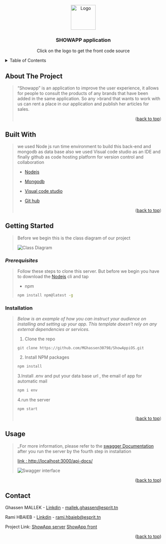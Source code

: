 <!-- PROJECT LOGO -->
<br />
<div align="center">
  <a href="https://github.com/Ramihb/showapp">
    <img src="https://github.com/MGhassen30798/Ios_project/blob/master/LOGO.png" alt="Logo" width="80" height="80">
  </a>

  <h3 align="center">SHOWAPP application</h3>

  <p align="center">
    Click on the logo to get the front code source
  </p>
</div>



<!-- TABLE OF CONTENTS -->
<details>
  <summary>Table of Contents</summary>
  <ol>
    <li>
      <a href="#about-the-project">About The Project</a>
      <ul>
        <li><a href="#built-with">Built With</a></li>
      </ul>
    </li>
    <li>
      <a href="#getting-started">Getting Started</a>
      <ul>
        <li><a href="#prerequisites">Prerequisites</a></li>
        <li><a href="#installation">Installation</a></li>
      </ul>
    </li>
    <li><a href="#usage">Usage</a></li>
        <li><a href="#contact">Contact</a></li>
  </ol>
</details>



<!-- ABOUT THE PROJECT -->
## **About The Project**
>
>“Showapp” is an application to improve the user experience, it allows for people to consult the products of any brands that have been added in the same application. So any >brand that wants to work with us can rent a place in our application and publish her articles for sales.
>
><p align="right">(<a href="#top">back to top</a>)</p>
>
>
>
## **Built With**
> we used Node js run time environment to build this back-end and mongodb as data base also we used Visual code studio as an IDE and finally github as code hosting platform for version control and collaboration
>
>
>
>* [Nodejs](https://nodejs.org/)
>
>* [Mongodb](https://www.mongodb.com/)
>
>* [Visual code studio](https://code.visualstudio.com/)
>
>* [Git hub](https://github.com/)
>
>
><p align="right">(<a href="#top">back to top</a>)</p>
>
>
<!-- GETTING STARTED -->
## **Getting Started**
>
>Before we begin this is the class diagram of our project 
>
>
>![Class Diagram](https://github.com/MGhassen30798/ShowAppiOS/blob/Backend/class%20diagram.png)
>
>
>
### ***Prerequisites***
>
>Follow these steps to clone this server.
>But before we begin you have to download the [Nodejs](https://nodejs.org/) cli 
>and tap
>* npm
>  ```sh
>  npm install npm@latest -g
>  ```
>
### Installation
>
>_Below is an example of how you can instruct your audience on installing and setting up your app. This template doesn't rely on any external dependencies or services._
>
>
>1. Clone the repo
>
>```
>git clone https://github.com/MGhassen30798/ShowAppiOS.git
>```
>2. Install NPM packages
>
>```sh
>npm install
>```
>3.Install .env and put your data base url , the email of app for automatic mail
>
>```sh
>npm i env
>```
>
>4.run the server
>```sh
>npm start
>```
>
> <p align="right">(<a href="#top">back to top</a>)</p>
>
>

<!-- USAGE EXAMPLES -->
## **Usage**
> _For more information, please refer to the [swagger Documentation](http://localhost:3000/api-docs/) after  you run the server by the fourth step in installation
>
>[link : http://localhost:3000/api-docs/](http://localhost:3000/api-docs/)
>
>
>![Swagger interface](https://github.com/MGhassen30798/ShowAppiOS/blob/main/swag.png)
>


<p align="right">(<a href="#top">back to top</a>)</p>


<!-- CONTACT -->
## Contact

Ghassen MALLEK - [Linkdin](https://www.linkedin.com/in/ghassenmallek/) - mallek.ghassen@esprit.tn

Rami HBAIEB - [Linkdin](https://www.linkedin.com/in/ramihbaieb/) - rami.hbaieb@esprit.tn

Project Link: [ShowApp server](https://github.com/MGhassen30798/ShowAppiOS)
              [ShowApp front](https://github.com/Ramihb/showapp)


<p align="right">(<a href="#top">back to top</a>)</p>


